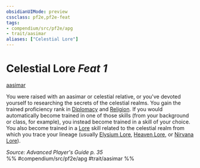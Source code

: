 ```yaml
---
obsidianUIMode: preview
cssclass: pf2e,pf2e-feat
tags:
- compendium/src/pf2e/apg
- trait/aasimar
aliases: ["Celestial Lore"]
---
```

# Celestial Lore  *Feat 1*  
[aasimar](rules/traits/aasimar-apg.md "Aasimar Ancestry & Heritage Trait")  


You were raised with an aasimar or celestial relative, or you've devoted yourself to researching the secrets of the celestial realms. You gain the trained proficiency rank in [Diplomacy](compendium/skills.md#Diplomacy) and [Religion](compendium/skills.md#Religion). If you would automatically become trained in one of those skills (from your background or class, for example), you instead become trained in a skill of your choice. You also become trained in a [Lore](compendium/skills.md#Lore) skill related to the celestial realm from which you trace your lineage (usually [Elysium Lore](compendium/skills.md#Lore), [Heaven Lore](compendium/skills.md#Lore), or [Nirvana Lore](compendium/skills.md#Lore)).

*Source: Advanced Player's Guide p. 35*  
%% #compendium/src/pf2e/apg #trait/aasimar %%